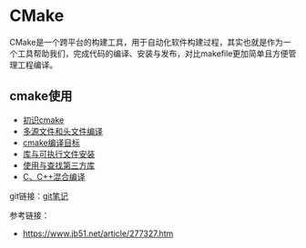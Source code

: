 # CMake
CMake是一个跨平台的构建工具，用于自动化软件构建过程，其实也就是作为一个工具帮助我们，完成代码的编译、安装与发布，对比makefile更加简单且方便管理工程编译。

## cmake使用
- [初识cmake](https://github.com/youyouf/cmake-use/blob/master/01/README.md)
- [多源文件和头文件编译](https://github.com/youyouf/cmake-use/blob/master/02/README.md)
- [cmake编译目标](https://github.com/youyouf/cmake-use/blob/master/03/README.md)
- [库与可执行文件安装](https://github.com/youyouf/cmake-use/blob/master/04/README.md)
- [使用与查找第三方库](https://github.com/youyouf/cmake-use/blob/master/05/README.md)
- [C、C++混合编译](https://github.com/youyouf/cmake-use/blob/master/06/README.md)


git链接：[git笔记](https://github.com/youyouf/cmake-use/blob/master/git%E7%AC%94%E8%AE%B0/git%E7%AC%94%E8%AE%B0.md)

参考链接：
- https://www.jb51.net/article/277327.htm